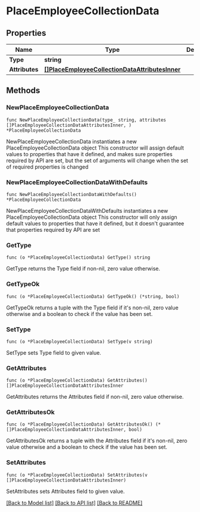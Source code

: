 # PlaceEmployeeCollectionData

## Properties

Name | Type | Description | Notes
------------ | ------------- | ------------- | -------------
**Type** | **string** |  | 
**Attributes** | [**[]PlaceEmployeeCollectionDataAttributesInner**](PlaceEmployeeCollectionDataAttributesInner.md) |  | 

## Methods

### NewPlaceEmployeeCollectionData

`func NewPlaceEmployeeCollectionData(type_ string, attributes []PlaceEmployeeCollectionDataAttributesInner, ) *PlaceEmployeeCollectionData`

NewPlaceEmployeeCollectionData instantiates a new PlaceEmployeeCollectionData object
This constructor will assign default values to properties that have it defined,
and makes sure properties required by API are set, but the set of arguments
will change when the set of required properties is changed

### NewPlaceEmployeeCollectionDataWithDefaults

`func NewPlaceEmployeeCollectionDataWithDefaults() *PlaceEmployeeCollectionData`

NewPlaceEmployeeCollectionDataWithDefaults instantiates a new PlaceEmployeeCollectionData object
This constructor will only assign default values to properties that have it defined,
but it doesn't guarantee that properties required by API are set

### GetType

`func (o *PlaceEmployeeCollectionData) GetType() string`

GetType returns the Type field if non-nil, zero value otherwise.

### GetTypeOk

`func (o *PlaceEmployeeCollectionData) GetTypeOk() (*string, bool)`

GetTypeOk returns a tuple with the Type field if it's non-nil, zero value otherwise
and a boolean to check if the value has been set.

### SetType

`func (o *PlaceEmployeeCollectionData) SetType(v string)`

SetType sets Type field to given value.


### GetAttributes

`func (o *PlaceEmployeeCollectionData) GetAttributes() []PlaceEmployeeCollectionDataAttributesInner`

GetAttributes returns the Attributes field if non-nil, zero value otherwise.

### GetAttributesOk

`func (o *PlaceEmployeeCollectionData) GetAttributesOk() (*[]PlaceEmployeeCollectionDataAttributesInner, bool)`

GetAttributesOk returns a tuple with the Attributes field if it's non-nil, zero value otherwise
and a boolean to check if the value has been set.

### SetAttributes

`func (o *PlaceEmployeeCollectionData) SetAttributes(v []PlaceEmployeeCollectionDataAttributesInner)`

SetAttributes sets Attributes field to given value.



[[Back to Model list]](../README.md#documentation-for-models) [[Back to API list]](../README.md#documentation-for-api-endpoints) [[Back to README]](../README.md)


